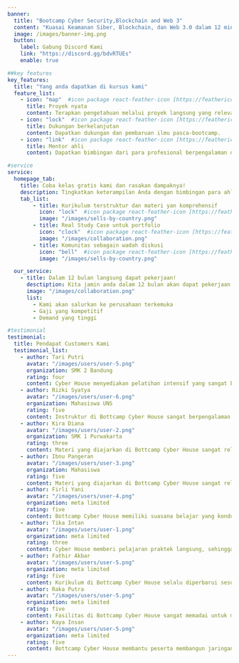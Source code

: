 ```yaml
---
banner:
  title: "Bootcamp Cyber Security,Blockchain and Web 3"
  content: "Kuasai Keamanan Siber, Blockchain, dan Web 3.0 dalam 12 minggu dengan bootcamp intensif kami. Jadilah inovator teknologi masa depan!"
  image: /images/banner-img.png
  button:
    label: Gabung Discord Kami
    link: "https://discord.gg/bdvRTUEs"
    enable: true

##key features
key_features:
  title: "Yang anda dapatkan di kursus kami"
  feature_list:
    - icon: "map"  #icon package react-feather-icon [https://feathericons.com/]
      title: Proyek nyata
      content: Terapkan pengetahuan melalui proyek langsung yang relevan.
    - icon: "lock"  #icon package react-feather-icon [https://feathericons.com/]
      title: Dukungan berkelanjutan
      content: Dapatkan dukungan dan pembaruan ilmu pasca-bootcamp.
    - icon: "link"  #icon package react-feather-icon [https://feathericons.com/]
      title: Mentor ahli
      content: Dapatkan bimbingan dari para profesional berpengalaman di bidangnya.

#service
service:
  homepage_tab:
    title: Coba kelas gratis kami dan rasakan dampaknya!
    description: Tingkatkan keterampilan Anda dengan bimbingan para ahli dan bergabunglah dengan komunitas pembelajar yang aktif.
    tab_list:
        - title: Kurikulum terstruktur dan materi yan komprehensif
          icon: "lock"  #icon package react-feather-icon [https://feathericons.com/]
          image: "/images/sells-by-country.png"
        - title: Real Study Case untuk portfolio
          icon: "clock"  #icon package react-feather-icon [https://feathericons.com/]
          image: "/images/collaboration.png"
        - title: Komunitas sebagain wadah diskusi
          icon: "bell"  #icon package react-feather-icon [https://feathericons.com/]
          image: "/images/sells-by-country.png"

  our_service:
    - title: Dalam 12 bulan langsung dapat pekerjaan!
      desctiption: Kita jamin anda dalam 12 bulan akan dapat pekerjaan
      image: "/images/collaboration.png"
      list:
        - Kami akan salurkan ke perusahaan terkemuka
        - Gaji yang kompetitif
        - Demand yang tinggi

#testimonial
testimonial:
  title: Pendapat Customers Kami
  testimonial_list:
    - author: Tari Putri
      avatar: "/images/users/user-5.png"
      organization: SMK 2 Bandung
      rating: four
      content: Cyber House menyediakan pelatihan intensif yang sangat berguna untuk mengasah keterampilan Cyber Scurity.
    - author: Rizki Syatya
      avatar: "/images/users/user-6.png"
      organization: Mahasiswa UNS
      rating: five
      content: Instruktur di Bottcamp Cyber House sangat berpengalaman dan memberikan penjelasan yang mudah dipahami.
    - author: Kira Diana
      avatar: "/images/users/user-2.png"
      organization: SMK 1 Purwakarta
      rating: three
      content: Materi yang diajarkan di Bottcamp Cyber House sangat relevan dengan kebutuhan industri saat ini.
    - author: Ibnu Pangeran
      avatar: "/images/users/user-3.png"
      organization: Mahasiswa 
      rating: five
      content: Materi yang diajarkan di Bottcamp Cyber House sangat relevan dengan kebutuhan industri saat ini.
    - author: Firli Yani
      avatar: "/images/users/user-4.png"
      organization: meta limited
      rating: five
      content: Bottcamp Cyber House memiliki suasana belajar yang kondusif, mendukung dan materi belajar berstandar industri
    - author: Tika Intan
      avatar: "/images/users/user-1.png"
      organization: meta limited
      rating: three
      content: Cyber House memberi pelajaran praktek langsung, sehingga lebih siap menghadapi tantangan di dunia nyata.
    - author: Fathir Akbar
      avatar: "/images/users/user-5.png"
      organization: meta limited
      rating: five
      content: Kurikulum di Bottcamp Cyber House selalu diperbarui sesuai dengan perkembangan terbaru di bidang keamanan siber.
    - author: Raka Putra
      avatar: "/images/users/user-5.png"
      organization: meta limited
      rating: five
      content: Fasilitas di Bottcamp Cyber House sangat memadai untuk mendukung proses belajar mengajar.
    - author: Kaya Insan
      avatar: "/images/users/user-5.png"
      organization: meta limited
      rating: five
      content: Bottcamp Cyber House membantu peserta membangun jaringan profesional yang luas di industri keamanan siber.
---
```

